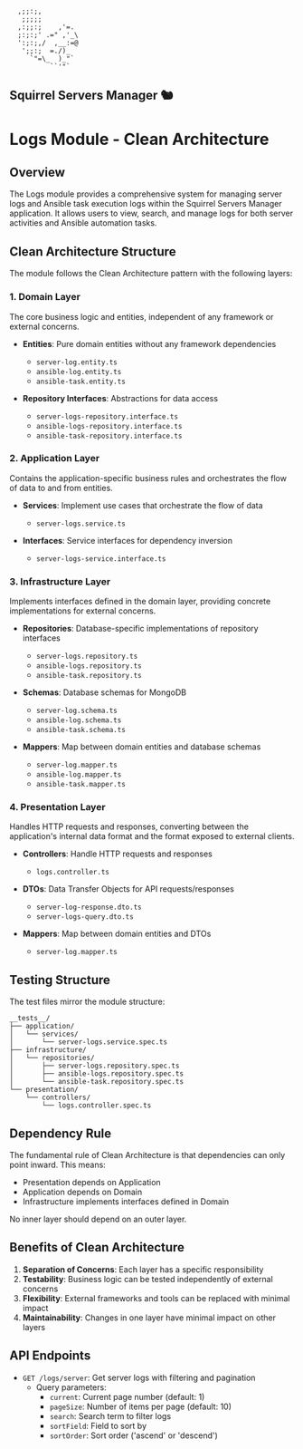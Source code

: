 ```
  ,;;:;,
   ;;;;;
  ,:;;:;    ,'=.
  ;:;:;' .=" ,'_\
  ':;:;,/  ,__:=@
   ';;:;  =./)_
     `"=\_  )_"`
          ``'"`
```
Squirrel Servers Manager 🐿️
---
# Logs Module - Clean Architecture

## Overview

The Logs module provides a comprehensive system for managing server logs and Ansible task execution logs within the Squirrel Servers Manager application. It allows users to view, search, and manage logs for both server activities and Ansible automation tasks.

## Clean Architecture Structure

The module follows the Clean Architecture pattern with the following layers:

### 1. Domain Layer

The core business logic and entities, independent of any framework or external concerns.

- **Entities**: Pure domain entities without any framework dependencies
  - `server-log.entity.ts`
  - `ansible-log.entity.ts`
  - `ansible-task.entity.ts`

- **Repository Interfaces**: Abstractions for data access
  - `server-logs-repository.interface.ts`
  - `ansible-logs-repository.interface.ts`
  - `ansible-task-repository.interface.ts`

### 2. Application Layer

Contains the application-specific business rules and orchestrates the flow of data to and from entities.

- **Services**: Implement use cases that orchestrate the flow of data
  - `server-logs.service.ts`

- **Interfaces**: Service interfaces for dependency inversion
  - `server-logs-service.interface.ts`

### 3. Infrastructure Layer

Implements interfaces defined in the domain layer, providing concrete implementations for external concerns.

- **Repositories**: Database-specific implementations of repository interfaces
  - `server-logs.repository.ts`
  - `ansible-logs.repository.ts`
  - `ansible-task.repository.ts`

- **Schemas**: Database schemas for MongoDB
  - `server-log.schema.ts`
  - `ansible-log.schema.ts`
  - `ansible-task.schema.ts`

- **Mappers**: Map between domain entities and database schemas
  - `server-log.mapper.ts`
  - `ansible-log.mapper.ts`
  - `ansible-task.mapper.ts`

### 4. Presentation Layer

Handles HTTP requests and responses, converting between the application's internal data format and the format exposed to external clients.

- **Controllers**: Handle HTTP requests and responses
  - `logs.controller.ts`

- **DTOs**: Data Transfer Objects for API requests/responses
  - `server-log-response.dto.ts`
  - `server-logs-query.dto.ts`

- **Mappers**: Map between domain entities and DTOs
  - `server-log.mapper.ts`

## Testing Structure

The test files mirror the module structure:

```
__tests__/
├── application/
│   └── services/
│       └── server-logs.service.spec.ts
├── infrastructure/
│   └── repositories/
│       ├── server-logs.repository.spec.ts
│       ├── ansible-logs.repository.spec.ts
│       └── ansible-task.repository.spec.ts
└── presentation/
    └── controllers/
        └── logs.controller.spec.ts
```

## Dependency Rule

The fundamental rule of Clean Architecture is that dependencies can only point inward. This means:

- Presentation depends on Application
- Application depends on Domain
- Infrastructure implements interfaces defined in Domain

No inner layer should depend on an outer layer.

## Benefits of Clean Architecture

1. **Separation of Concerns**: Each layer has a specific responsibility
2. **Testability**: Business logic can be tested independently of external concerns
3. **Flexibility**: External frameworks and tools can be replaced with minimal impact
4. **Maintainability**: Changes in one layer have minimal impact on other layers

## API Endpoints

- `GET /logs/server`: Get server logs with filtering and pagination
  - Query parameters:
    - `current`: Current page number (default: 1)
    - `pageSize`: Number of items per page (default: 10)
    - `search`: Search term to filter logs
    - `sortField`: Field to sort by
    - `sortOrder`: Sort order ('ascend' or 'descend')

